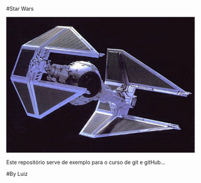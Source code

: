 #Star Wars

![BattleFrond](./././starwars.jpg)


Este repositório serve de exemplo para o curso de git e gitHub...

#By Luiz


